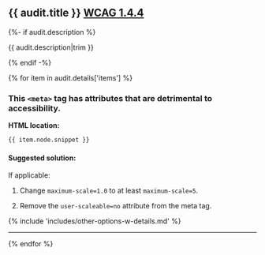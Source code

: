 ## {{ audit.title }} [WCAG 1.4.4](https://www.w3.org/WAI/WCAG21/quickref/?versions=2.0#resize-text)

{%- if audit.description %}

{{ audit.description|trim }}

{% endif -%}

{% for item in audit.details['items'] %}

### This `<meta>` tag has attributes that are detrimental to accessibility.

__HTML location:__

```html
{{ item.node.snippet }}
```

#### Suggested solution:

If applicable:

1. Change `maximum-scale=1.0` to at least `maximum-scale=5`.

2. Remove the `user-scaleable=no` attribute from the meta tag.

{% include 'includes/other-options-w-details.md' %}

---

{% endfor %}
